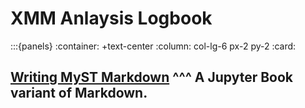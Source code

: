 # **XMM Anlaysis Logbook**



:::{panels}
:container: +text-center
:column: col-lg-6 px-2 py-2
:card:

**[Writing MyST Markdown](chapter1/myst_example)**
^^^
A Jupyter Book variant of Markdown.
---

